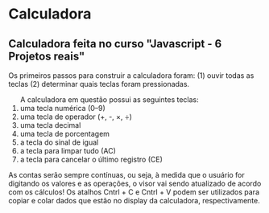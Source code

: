# Calculadora
<h2>Calculadora feita no curso "Javascript - 6 Projetos reais"</h2>
<p>Os primeiros passos para construir a calculadora foram:  (1) ouvir todas as teclas (2) determinar quais teclas foram pressionadas.
<ol>A calculadora em questão possui as seguintes teclas:
<li>uma tecla numérica (0–9)</li>
<li>uma tecla de operador (+, -, ×, ÷)</li>
<li>uma tecla decimal</li>
<li>uma tecla de porcentagem</li>
<li>a tecla do sinal de igual</li>
<li>a tecla para limpar tudo (AC)</li>
<li>a tecla para cancelar o último registro (CE)</li>
</ol>
<p>As contas serão sempre contínuas, ou seja, à medida que o usuário for digitando os valores e as operações, o visor vai sendo atualizado de acordo com os cálculos! Os atalhos Cntrl + C e Cntrl + V podem ser utilizados para copiar e colar dados que estão no display da calculadora, respectivamente.

